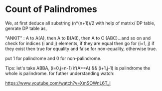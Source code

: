 # Count of Palindromes

We, at first deduce all substring (n*(n+1))/2 with help of matrix/ DP table, genrate DP table
as,

"ANKIT" : A to A(A), then A to B(AB), then A to C (ABC)...and so on
and check for indices (i and j) elements, if they are equal then go for (i+1, j) if they exist then true for equality and false for non-equality, otherwise true.

put 1 for palindrome and 0 for non-palindrome.

Tips: let's take ABBA, (i=0,j=n-1) if(A==A) && (i+1,j-1) is palindrome the whole is palindrome.
for futher understanding watch:

https://www.youtube.com/watch?v=XmSOWnL6T_I